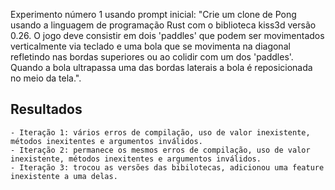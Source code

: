 
Experimento número 1 usando prompt inicial: "Crie um clone de Pong usando a linguagem de programação Rust com o biblioteca kiss3d versão 0.26. O jogo deve consistir em dois 'paddles' que podem ser movimentados verticalmente via teclado e uma bola que se movimenta na diagonal refletindo nas bordas superiores ou ao colidir com um dos 'paddles'. Quando a bola ultrapassa uma das bordas laterais a bola é reposicionada no meio da tela.".

## Resultados

    - Iteração 1: vários erros de compilação, uso de valor inexistente, métodos inexitentes e argumentos inválidos.
    - Iteração 2: permanece os mesmos erros de compilação, uso de valor inexistente, métodos inexitentes e argumentos inválidos.
    - Iteração 3: trocou as versões das bibilotecas, adicionou uma feature inexistente a uma delas.


